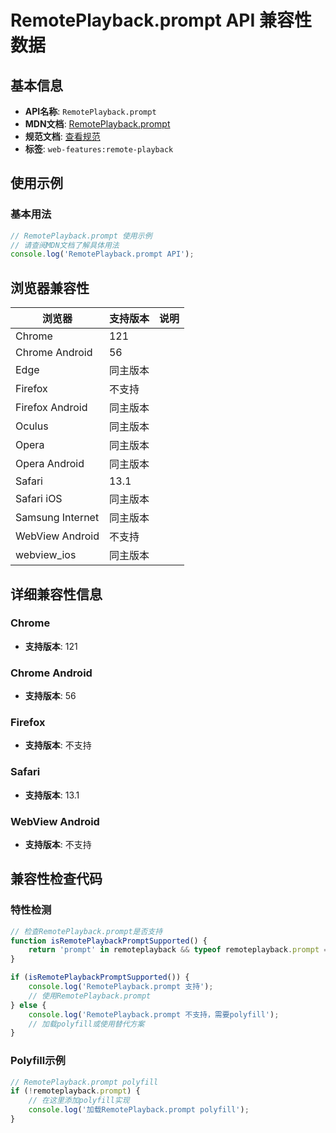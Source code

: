 # RemotePlayback.prompt API 兼容性数据

## 基本信息

- **API名称**: `RemotePlayback.prompt`
- **MDN文档**: [RemotePlayback.prompt](https://developer.mozilla.org/docs/Web/API/RemotePlayback/prompt)
- **规范文档**: [查看规范](https://w3c.github.io/remote-playback/#dom-remoteplayback-prompt)
- **标签**: `web-features:remote-playback`

## 使用示例

### 基本用法

```javascript
// RemotePlayback.prompt 使用示例
// 请查阅MDN文档了解具体用法
console.log('RemotePlayback.prompt API');
```

## 浏览器兼容性

| 浏览器 | 支持版本 | 说明 |
|--------|----------|------|
| Chrome | 121 |  |
| Chrome Android | 56 |  |
| Edge | 同主版本 |  |
| Firefox | 不支持 |  |
| Firefox Android | 同主版本 |  |
| Oculus | 同主版本 |  |
| Opera | 同主版本 |  |
| Opera Android | 同主版本 |  |
| Safari | 13.1 |  |
| Safari iOS | 同主版本 |  |
| Samsung Internet | 同主版本 |  |
| WebView Android | 不支持 |  |
| webview_ios | 同主版本 |  |

## 详细兼容性信息

### Chrome

- **支持版本**: 121

### Chrome Android

- **支持版本**: 56

### Firefox

- **支持版本**: 不支持

### Safari

- **支持版本**: 13.1

### WebView Android

- **支持版本**: 不支持

## 兼容性检查代码

### 特性检测

```javascript
// 检查RemotePlayback.prompt是否支持
function isRemotePlaybackPromptSupported() {
    return 'prompt' in remoteplayback && typeof remoteplayback.prompt === 'function';
}

if (isRemotePlaybackPromptSupported()) {
    console.log('RemotePlayback.prompt 支持');
    // 使用RemotePlayback.prompt
} else {
    console.log('RemotePlayback.prompt 不支持，需要polyfill');
    // 加载polyfill或使用替代方案
}
```

### Polyfill示例

```javascript
// RemotePlayback.prompt polyfill
if (!remoteplayback.prompt) {
    // 在这里添加polyfill实现
    console.log('加载RemotePlayback.prompt polyfill');
}
```

